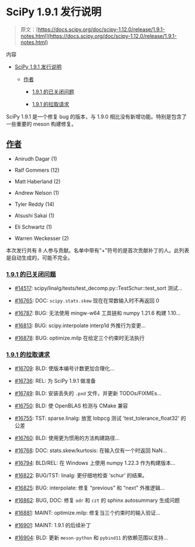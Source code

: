 # SciPy 1.9.1 发行说明

> 原文：[https://docs.scipy.org/doc/scipy-1.12.0/release/1.9.1-notes.html](https://docs.scipy.org/doc/scipy-1.12.0/release/1.9.1-notes.html)

内容

+   [SciPy 1.9.1 发行说明](#scipy-1-9-1-release-notes)

    +   [作者](#authors)

        +   [1.9.1 的已关闭问题](#issues-closed-for-1-9-1)

        +   [1.9.1 的拉取请求](#pull-requests-for-1-9-1)

SciPy 1.9.1 是一个修复 bug 的版本，与 1.9.0 相比没有新增功能。特别是包含了一些重要的 meson 构建修复。

## [作者](#id2)

+   Anirudh Dagar (1)

+   Ralf Gommers (12)

+   Matt Haberland (2)

+   Andrew Nelson (1)

+   Tyler Reddy (14)

+   Atsushi Sakai (1)

+   Eli Schwartz (1)

+   Warren Weckesser (2)

本次发行共有 8 人参与贡献。名单中带有“+”符号的是首次贡献补丁的人。此列表是自动生成的，可能不完全。

### [1.9.1 的已关闭问题](#id3)

+   [#14517](https://github.com/scipy/scipy/issues/14517): scipy/linalg/tests/test_decomp.py::TestSchur::test_sort 测试…

+   [#16765](https://github.com/scipy/scipy/issues/16765): DOC: `scipy.stats.skew` 现在在常数输入时不再返回 0

+   [#16787](https://github.com/scipy/scipy/issues/16787): BUG: 无法使用 mingw-w64 工具链和 numpy 1.21.6 构建 1.10…

+   [#16813](https://github.com/scipy/scipy/issues/16813): BUG: scipy.interpolate interp1d 外推行为变更…

+   [#16878](https://github.com/scipy/scipy/issues/16878): BUG: optimize.milp 在给定三个约束时无法执行

### [1.9.1 的拉取请求](#id4)

+   [#16709](https://github.com/scipy/scipy/pull/16709): BLD: 使版本编号计数更加合理化…

+   [#16736](https://github.com/scipy/scipy/pull/16736): REL: 为 SciPy 1.9.1 做准备

+   [#16749](https://github.com/scipy/scipy/pull/16749): BLD: 安装丢失的 `.pxd` 文件，并更新 TODOs/FIXMEs…

+   [#16750](https://github.com/scipy/scipy/pull/16750): BLD: 使 OpenBLAS 检测与 CMake 兼容

+   [#16755](https://github.com/scipy/scipy/pull/16755): TST: sparse.linalg: 放宽 lobpcg 测试 'test_tolerance_float32' 的公差

+   [#16760](https://github.com/scipy/scipy/pull/16760): BLD: 使用更为惯用的方法构建路径…

+   [#16768](https://github.com/scipy/scipy/pull/16768): DOC: stats.skew/kurtosis: 在输入仅有一个时返回 NaN…

+   [#16794](https://github.com/scipy/scipy/pull/16794): BLD/REL: 在 Windows 上使用 numpy 1.22.3 作为构建版本…

+   [#16822](https://github.com/scipy/scipy/pull/16822): BUG/TST: linalg: 更仔细地检查 ‘schur’ 的结果。

+   [#16825](https://github.com/scipy/scipy/pull/16825): BUG: interpolate: 修复 “previous” 和 “next” 外推逻辑…

+   [#16862](https://github.com/scipy/scipy/pull/16862): BUG, DOC: 修复 `odr` 和 `czt` 的 sphinx autosummary 生成问题

+   [#16881](https://github.com/scipy/scipy/pull/16881): MAINT: optimize.milp: 修复当三个约束时的输入验证…

+   [#16901](https://github.com/scipy/scipy/pull/16901): MAINT: 1.9.1 的后续补丁

+   [#16904](https://github.com/scipy/scipy/pull/16904): BLD: 更新 `meson-python` 和 `pybind11` 的依赖范围以支持…

